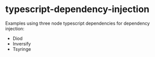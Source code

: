 # typescript-dependency-injection

Examples using three node typescript dependencies for dependency injection:
- Diod
- Inversify
- Tsyringe